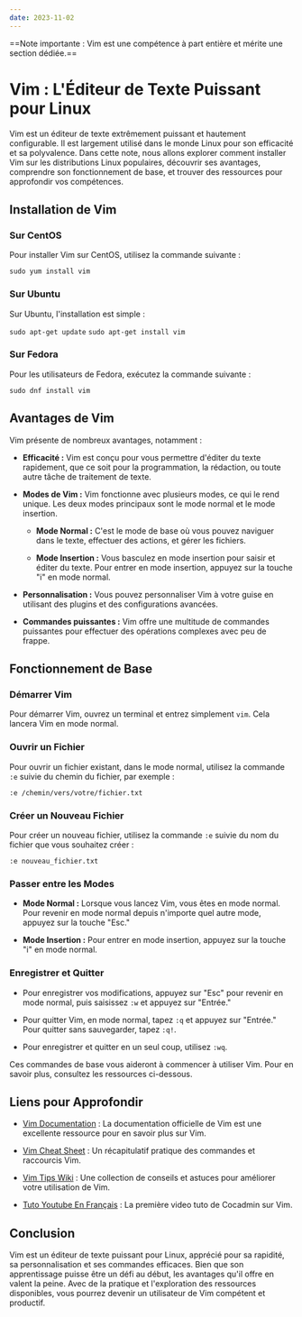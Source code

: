 ```yaml
---
date: 2023-11-02
---
```

==Note importante : Vim est une compétence à part entière et mérite une section dédiée.==

# Vim : L'Éditeur de Texte Puissant pour Linux

Vim est un éditeur de texte extrêmement puissant et hautement configurable. Il est largement utilisé dans le monde Linux pour son efficacité et sa polyvalence. Dans cette note, nous allons explorer comment installer Vim sur les distributions Linux populaires, découvrir ses avantages, comprendre son fonctionnement de base, et trouver des ressources pour approfondir vos compétences.

## Installation de Vim

### Sur CentOS

Pour installer Vim sur CentOS, utilisez la commande suivante :

`sudo yum install vim`

### Sur Ubuntu

Sur Ubuntu, l'installation est simple :

`sudo apt-get update` 
`sudo apt-get install vim`

### Sur Fedora

Pour les utilisateurs de Fedora, exécutez la commande suivante :

`sudo dnf install vim`

## Avantages de Vim

Vim présente de nombreux avantages, notamment :

- **Efficacité :** Vim est conçu pour vous permettre d'éditer du texte rapidement, que ce soit pour la programmation, la rédaction, ou toute autre tâche de traitement de texte.
    
- **Modes de Vim :** Vim fonctionne avec plusieurs modes, ce qui le rend unique. Les deux modes principaux sont le mode normal et le mode insertion.
    
    - **Mode Normal :** C'est le mode de base où vous pouvez naviguer dans le texte, effectuer des actions, et gérer les fichiers.
        
    - **Mode Insertion :** Vous basculez en mode insertion pour saisir et éditer du texte. Pour entrer en mode insertion, appuyez sur la touche "i" en mode normal.
        
- **Personnalisation :** Vous pouvez personnaliser Vim à votre guise en utilisant des plugins et des configurations avancées.
    
- **Commandes puissantes :** Vim offre une multitude de commandes puissantes pour effectuer des opérations complexes avec peu de frappe.
    

## Fonctionnement de Base

### Démarrer Vim

Pour démarrer Vim, ouvrez un terminal et entrez simplement `vim`. Cela lancera Vim en mode normal.

### Ouvrir un Fichier

Pour ouvrir un fichier existant, dans le mode normal, utilisez la commande `:e` suivie du chemin du fichier, par exemple :


`:e /chemin/vers/votre/fichier.txt`

### Créer un Nouveau Fichier

Pour créer un nouveau fichier, utilisez la commande `:e` suivie du nom du fichier que vous souhaitez créer :


`:e nouveau_fichier.txt`

### Passer entre les Modes

- **Mode Normal :** Lorsque vous lancez Vim, vous êtes en mode normal. Pour revenir en mode normal depuis n'importe quel autre mode, appuyez sur la touche "Esc."
    
- **Mode Insertion :** Pour entrer en mode insertion, appuyez sur la touche "i" en mode normal.
    

### Enregistrer et Quitter

- Pour enregistrer vos modifications, appuyez sur "Esc" pour revenir en mode normal, puis saisissez `:w` et appuyez sur "Entrée."
    
- Pour quitter Vim, en mode normal, tapez `:q` et appuyez sur "Entrée." Pour quitter sans sauvegarder, tapez `:q!`.
    
- Pour enregistrer et quitter en un seul coup, utilisez `:wq`.
    

Ces commandes de base vous aideront à commencer à utiliser Vim. Pour en savoir plus, consultez les ressources ci-dessous.

## Liens pour Approfondir

- [Vim Documentation](https://www.vim.org/docs.php) : La documentation officielle de Vim est une excellente ressource pour en savoir plus sur Vim.
    
- [Vim Cheat Sheet](https://vim.rtorr.com/) : Un récapitulatif pratique des commandes et raccourcis Vim.
    
- [Vim Tips Wiki](https://vim.fandom.com/wiki/Vim_Tips_Wiki) : Une collection de conseils et astuces pour améliorer votre utilisation de Vim.
    
- [Tuto Youtube En Français](https://www.youtube.com/watch?v=JinFsXrOHao&t=31s) : La première video tuto de Cocadmin sur Vim.
## Conclusion

Vim est un éditeur de texte puissant pour Linux, apprécié pour sa rapidité, sa personnalisation et ses commandes efficaces. Bien que son apprentissage puisse être un défi au début, les avantages qu'il offre en valent la peine. Avec de la pratique et l'exploration des ressources disponibles, vous pourrez devenir un utilisateur de Vim compétent et productif.